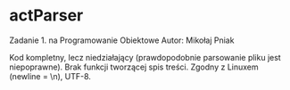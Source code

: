 # actParser

Zadanie 1. na Programowanie Obiektowe
Autor: Mikołaj Pniak

Kod kompletny, lecz niedziałający (prawdopodobnie parsowanie pliku jest niepoprawne). Brak funkcji tworzącej spis treści.
Zgodny z Linuxem (newline = \n), UTF-8.